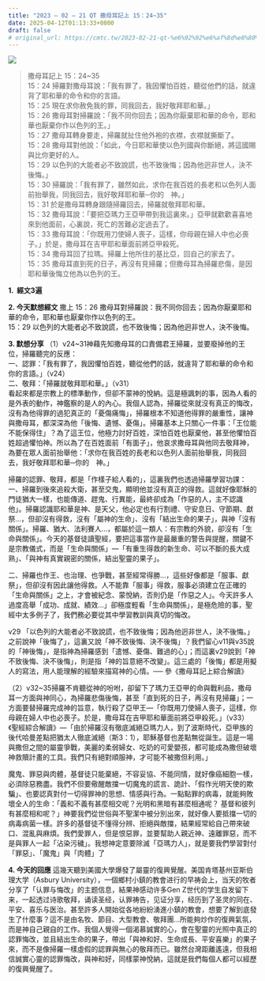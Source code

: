 ```yaml
---
title: "2023 – 02 – 21 QT 撒母耳記上 15：24~35"
date: 2025-04-12T01:13:33+0800
draft: false
# original_url: https://cmtc.tw/2023-02-21-qt-%e6%92%92%e6%af%8d%e8%80%b3%e8%a8%98%e4%b8%8a-15%ef%bc%9a2435
---
```


![](/images/qt.jpg)
> 撒母耳記上 15：24\~35  
> 15：24 掃羅對撒母耳說：「我有罪了，我因懼怕百姓，聽從他們的話，就違背了耶和華的命令和你的言語。  
> 15：25 現在求你赦免我的罪，同我回去，我好敬拜耶和華。」  
> 15：26 撒母耳對掃羅說：「我不同你回去；因為你厭棄耶和華的命令，耶和華也厭棄你作以色列的王。」  
> 15：27 撒母耳轉身要走，掃羅就扯住他外袍的衣襟，衣襟就撕斷了。  
> 15：28 撒母耳對他說：「如此，今日耶和華使以色列國與你斷絕，將這國賜與比你更好的人。  
> 15：29 以色列的大能者必不致說謊，也不致後悔；因為他迥非世人，決不後悔。」  
> 15：30 掃羅說：「我有罪了，雖然如此，求你在我百姓的長老和以色列人面前抬舉我，同我回去，我好敬拜耶和華─你的　神。」  
> 15：31 於是撒母耳轉身跟隨掃羅回去，掃羅就敬拜耶和華。  
> 15：32 撒母耳說：「要把亞瑪力王亞甲帶到我這裏來。」亞甲就歡歡喜喜地來到他面前，心裏說，死亡的苦難必定過去了。  
> 15：33 撒母耳說：「你既用刀使婦人喪子，這樣，你母親在婦人中也必喪子。」於是，撒母耳在吉甲耶和華面前將亞甲殺死。  
> 15：34 撒母耳回了拉瑪。掃羅上他所住的基比亞，回自己的家去了。  
> 15：35 撒母耳直到死的日子，再沒有見掃羅；但撒母耳為掃羅悲傷，是因耶和華後悔立他為以色列的王。

**1.  經文3遍**

**2. 今天默想經文**
撒上 15：26 撒母耳對掃羅說：我不同你回去；因為你厭棄耶和華的命令，耶和華也厭棄你作以色列的王。  
15：29 以色列的大能者必不致說謊，也不致後悔；因為他迥非世人，決不後悔。

**3. 默想分享**
（1）v24\~31神藉先知撒母耳的口責備君王掃羅，並要廢掉他的王位，掃羅聽完的反應：  
一、認罪：「我有罪了，我因懼怕百姓，聽從他們的話，就違背了耶和華的命令和你的言語。」（v24）  
二、敬拜：「掃羅就敬拜耶和華。」（v31）  
看起來都是宗教上的標準動作，但卻不蒙神的悅納。這是極諷刺的事，因為人看的是外表的動作，神鑑察的是人的內心。我個人認為，掃羅從來就沒有真正的悔改，沒有為他得罪的過犯真正的「憂傷痛悔」，掃羅根本不知道他得罪的嚴重性，讓神與撒母耳，都深深為他「後悔、遺憾、憂傷」。掃羅基本上只關心一件事：「王位能不能保得住」？為了這王位，他極力討好百姓，深怕百姓也厭棄他，甚至他懼怕百姓超過懼怕神。所以為了在百姓面前「有面子」，他哀求撒母耳與他同去敬拜神，為要在眾人面前抬舉他：「求你在我百姓的長老和以色列人面前抬舉我，同我回去，我好敬拜耶和華─你的　神。」

掃羅的認罪、敬拜，都是「作樣子給人看的」，這裏我們也透過掃羅學習功課：  
一、掃羅到後來追殺大衛，甚至交鬼，顯明他並沒有真正的得救。這就好像耶穌的門徒猶大一樣，也能傳道、趕鬼、行異能，最終卻成為「作惡的人，主不認識他」。掃羅認識耶和華是神、是天父，他必定也有行割禮、守安息日、守節期、獻祭…，但卻沒有得救，沒有「屬神的生命」、沒有「結出生命的果子」，與神「沒有關係」。掃羅、猶大、法利賽人…，都屬於這一類人：有宗教的外貌，卻沒有「生命與關係」。今天的基督徒讀聖經，要把這事當作是最嚴重的警告與提醒，關鍵不是宗教儀式，而是「生命與關係」—「有重生得救的新生命、可以不斷的長大成熟」、「與神有真實親密的關係，結出聖靈的果子」。

二、掃羅也作王、也治理、也爭戰，甚至經常得勝…，這些好像都是「服事、獻祭」，但卻沒有因此讓他得救。人不能靠「服事」得救，服事必須建立在正確的「生命與關係」之上，才會被紀念、蒙悅納，否則仍是「作惡之人」。今天許多人過度高舉「成功、成就、績效…」卻極度輕看「生命與關係」，是極危險的事，聖經中太多例子了，我們務必要從其中學習教訓與真切的悔改。

v29 「以色列的大能者必不致說謊，也不致後悔；因為他迥非世人，決不後悔。」之前說神「後悔了」，這裏又說「神不致後悔、決不後悔」？我們留心v11與v35說的「神後悔」，是指神為掃羅感到「遣憾、憂傷、難過的心」；而這裏v29說到「神不致後悔、決不後悔」，則是指「神的旨意絕不改變」。這三處的「後悔」都是用擬人的寫法，用人能理解的經驗來描寫神的心情。── 參《撒母耳記上綜合解讀》

（2）v32\~35掃羅不肯聽從神的吩咐，卻留下了瑪力王亞甲的命與戰利品，撒母耳一方面與神同心，為掃羅悲傷後悔，甚至「直到死的日子，再沒有見掃羅」；一方面要替掃羅完成神的旨意，執行殺了亞甲王—「你既用刀使婦人喪子，這樣，你母親在婦人中也必喪子。於是，撒母耳在吉甲耶和華面前將亞甲殺死。」（v33）《聖經綜合解讀》—「由於掃羅沒有徹底滅絕亞瑪力人，到了波斯時代，亞甲族的後代哈曼差點把猶太人徹底滅絕（斯3：1），耶穌基督也差點無從誕生。這是一場與撒但之間的屬靈爭戰，美麗的柔弱婦女、吃奶的可愛嬰孩，都可能成為撒但破壞神救贖計畫的工具。我們只有絕對順服神，才可能不被撒但利用。」

魔鬼、罪惡與肉體，基督徒只能棄絕，不容妥協、不能同情，就好像癌細胞一樣，必須除惡務盡。我們不但要儆醒敵擋一切魔鬼的謊言、詭計、「假作光明天使的欺騙」、也要認真對付一切得罪神的思想、情感與行為。一點點罪的病毒，就能夠敗壞全人的生命：「義和不義有甚麼相交呢？光明和黑暗有甚麼相通呢？ 基督和彼列有甚麼相和呢？」神要我們從世俗與不聖潔中被分別出來，就好像人要抵擋一切的病毒病菌一樣。許多的基督徒不懂得分辨、拒絕與敵擋，結果經常給自己帶來破口、混亂與麻煩。我們愛罪人，但是恨惡罪，並要幫助人親近神、遠離罪惡，而不是與罪人一起「沾染污穢」。我想神定意要除滅「亞瑪力人」，就是要我們學習對付「罪惡」、「魔鬼」與「肉體」了

**4. 今天的回應**
這幾天聽到美國大學爆發了屬靈的復興覺醒。美国肯塔基州亚斯伯理大学（Asbury University），一個鄉村小鎮的教會进行的早祷会上，当天的牧者分享了「认罪与悔改」的主题信息，結果神感动许多Gen Z世代的学生自发留下来，一起透过诗歌敬拜，诵读圣经，认罪祷告，见证分享，经历到了圣灵的同在、平安、喜乐与医治。甚至許多人開始從各地紛紛湧進小鎮的教會，想要了解到底發生了什麼事？這不是由名牧、節目、大型教會、敬拜團…所能夠炒作的復興氣氛，而是神自己親自的工作。我個人覺得一個渴慕誠實的心，會在聖靈的光照中真正的認罪悔改，並且結出生命的果子，帶出「與神和好、生命成長、平安喜樂」的果子來，而不是像掃羅一樣虛假的認罪與無心的敬拜而已。雖然台灣距離遙遠，但我相信誠實心靈的認罪悔改，與神和好，同樣蒙神悅納，這就是我們每個人都可以經歷的復興覺醒了。
